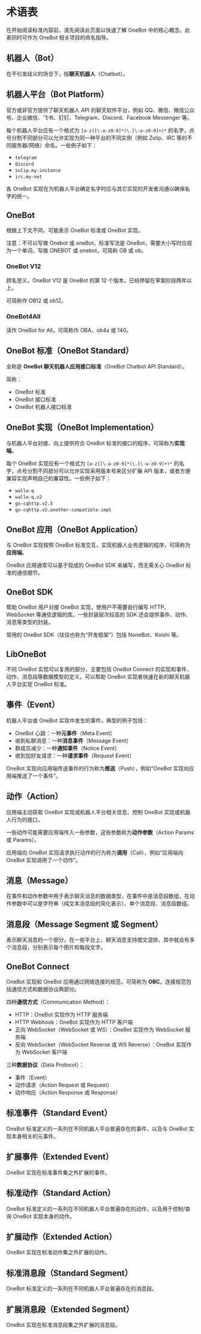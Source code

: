 # 术语表

在开始阅读标准内容前，请先阅读此页面以快速了解 OneBot 中的核心概念。此表同时可作为 OneBot 相关项目的命名指导。

## 机器人（Bot）

在不引发歧义的场合下，指**聊天机器人**（Chatbot）。

## 机器人平台（Bot Platform）

官方或非官方提供了聊天机器人 API 的聊天软件平台，例如 QQ、微信、微信公众号、企业微信、飞书、钉钉、Telegram、Discord、Facebook Messenger 等。

每个机器人平台应有一个格式为 `[a-z][\-a-z0-9]*(\.[\-a-z0-9]+)*` 的名字，点号分割不同部分可以允许实现为同一种平台的不同实例（例如 Zulip、IRC 等的不同服务器/网络）命名。一些例子如下：

- `telegram`
- `discord`
- `zulip.my-instance`
- `irc.my-net`

各 OneBot 实现在为机器人平台确定名字时应与其它实现的开发者沟通以确保名字的统一。

## OneBot

根据上下文不同，可能表示 OneBot 标准或 OneBot 实现。

注意：不可以写做 Onebot 或 oneBot，标准写法是 OneBot，需要大小写时应视为一个单词，写做 ONEBOT 或 onebot，可简称 OB 或 ob。

### OneBot V12

顾名思义，OneBot V12 是 OneBot 的第 12 个版本，已经停留在草案阶段两年以上。

可简称作 OB12 或 ob12。

### OneBot4All

读作 OneBot for All，可简称作 OBA、ob4a 或 140。

## OneBot 标准（OneBot Standard）

全称是 **OneBot 聊天机器人应用接口标准**（OneBot Chatbot API Standard）。

简称：

- OneBot 标准
- OneBot 接口标准
- OneBot 机器人接口标准

## OneBot 实现（OneBot Implementation）

与机器人平台对接、向上提供符合 OneBot 标准的接口的程序，可简称为**实现端**。

每个 OneBot 实现应有一个格式为 `[a-z][\-a-z0-9]*(\.[\-a-z0-9]+)*` 的名字，点号分割不同部分可以允许实现采用版本号来区分扩展 API 版本，或者方便兼容实现声明自己的兼容性。一些例子如下：

- `walle-q`
- `walle-q.v2`
- `go-cqhttp.v2.3`
- `go-cqhttp.v2.another-compatible-impl`

## OneBot 应用（OneBot Application）

与 OneBot 实现按照 OneBot 标准交互，实现机器人业务逻辑的程序，可简称为**应用端**。

OneBot 应用通常可以基于现成的 OneBot SDK 来编写，而无需关心 OneBot 标准的通信细节。

## OneBot SDK

帮助 OneBot 用户对接 OneBot 实现，使用户不需要自行编写 HTTP、WebSocket 等通信逻辑的库。一些封装层次较高的 SDK 还会提供事件、动作、消息等类型的封装。

常用的 OneBot SDK（往往也称为“开发框架”）包括 NoneBot、Koishi 等。

## LibOneBot

不同 OneBot 实现可以复用的部分，主要包括 OneBot Connect 的实现和事件、动作、消息段等数据模型的定义，可以帮助 OneBot 实现者快速在新的聊天机器人平台实现 OneBot 标准。

## 事件（Event）

机器人平台或 OneBot 实现中发生的事件，典型的例子包括：

- OneBot 心跳：一种**元事件**（Meta Event）
- 收到私聊消息：一种**消息事件**（Message Event）
- 群成员减少：一种**通知事件**（Notice Event）
- 收到加好友请求：一种**请求事件**（Request Event）

OneBot 实现向应用端传送事件的行为称为**推送**（Push），例如“OneBot 实现向应用端推送了一个事件”。

## 动作（Action）

应用端主动获取 OneBot 实现或机器人平台相关信息、控制 OneBot 实现或机器人行为的接口。

一些动作可能需要应用端传入一些参数，这些参数称为**动作参数**（Action Params 或 Params）。

应用端向 OneBot 实现请求执行动作的行为称为**调用**（Call），例如“应用端向 OneBot 实现调用了一个动作”。

## 消息（Message）

在事件和动作参数中用于表示聊天消息的数据类型，在事件中是消息段数组，在动作参数中可以是字符串（纯文本消息段的简化表示）、单个消息段、消息段数组。

## 消息段（Message Segment 或 Segment）

表示聊天消息的一个部分，在一些平台上，聊天消息支持图文混排，其中就会有多个消息段，分别表示每个图片和每段文字。

## OneBot Connect

OneBot 实现和 OneBot 应用通过网络连接的规范，可简称为 **OBC**。连接规范包括通信方式和数据协议两部分。

四种**通信方式**（Communication Method）：

- HTTP：OneBot 实现作为 HTTP 服务端
- HTTP Webhook：OneBot 实现作为 HTTP 客户端
- 正向 WebSocket（WebSocket 或 WS）：OneBot 实现作为 WebSocket 服务端
- 反向 WebSocket（WebSocket Reverse 或 WS Reverse）：OneBot 实现作为 WebSocket 客户端

三种**数据协议**（Data Protocol）：

- 事件（Event）
- 动作请求（Action Request 或 Request）
- 动作响应（Action Response 或 Response）

## 标准事件（Standard Event）

OneBot 标准定义的一系列在不同机器人平台普遍存在的事件，以及与 OneBot 实现本身相关的元事件。

## 扩展事件（Extended Event）

OneBot 实现在标准事件集之外扩展的事件。

## 标准动作（Standard Action）

OneBot 标准定义的一系列在不同机器人平台普遍存在的动作，以及用于控制/查询 OneBot 实现本身的动作。

## 扩展动作（Extended Action）

OneBot 实现在标准动作集之外扩展的动作。

## 标准消息段（Standard Segment）

OneBot 标准定义的一系列在不同机器人平台普遍存在的消息段。

## 扩展消息段（Extended Segment）

OneBot 实现在标准消息段集之外扩展的消息段。
